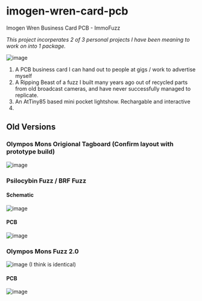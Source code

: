 # imogen-wren-card-pcb
 Imogen Wren Business Card PCB - ImmoFuzz
 
 _This project incorperates 2 of 3 personal projects I have been meaning to work on into 1 package._
 
 ![image](https://user-images.githubusercontent.com/53580358/216854272-33018ab7-0f46-4b00-9790-00787fd377d1.png)

 
 1. A PCB business card I can hand out to people at gigs / work to advertise myself
 2. A Ripping Beast of a fuzz I built many years ago out of recycled parts from old broadcast cameras, and have never successfully managed to replicate.
 3. An AtTiny85 based mini pocket lightshow. Rechargable and interactive
 4. 
 
 
 
 ## Old Versions
 
 
 ### Olympos Mons Origional Tagboard (Confirm layout with prototype build)
 ![image](https://user-images.githubusercontent.com/53580358/216854594-c3385aa5-13d1-4c0b-82c3-9b57b79606fb.png)

 
 ### Psilocybin Fuzz / BRF Fuzz


 #### Schematic
  ![image](https://user-images.githubusercontent.com/53580358/216854108-1ce08d99-b8a8-4424-bceb-17f5b5f4afcd.png)
 
 #### PCB
![image](https://user-images.githubusercontent.com/53580358/216854129-f79f4324-6fa7-4fb1-bb03-d75793e88e8b.png)


### Olympos Mons Fuzz 2.0
![image](https://user-images.githubusercontent.com/53580358/216854231-e792d410-0b00-460c-8acd-880a88c3c20a.png)
(I think is identical)

#### PCB
![image](https://user-images.githubusercontent.com/53580358/216854188-95512af7-a9f6-4d86-b447-9a2f6a318853.png)
